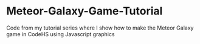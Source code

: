 # Meteor-Galaxy-Game-Tutorial
Code from my tutorial series where I show how to make the Meteor Galaxy game in CodeHS using Javascript graphics

